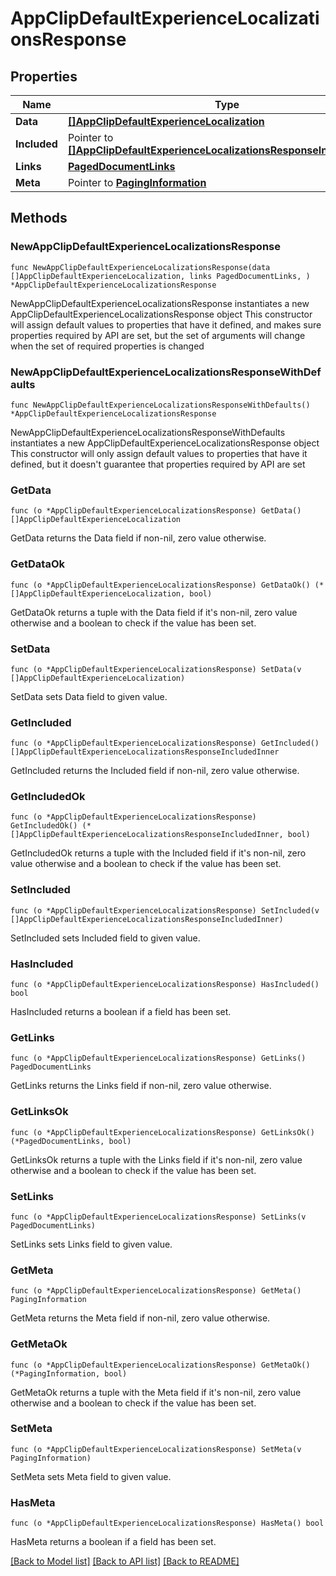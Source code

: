 # AppClipDefaultExperienceLocalizationsResponse

## Properties

Name | Type | Description | Notes
------------ | ------------- | ------------- | -------------
**Data** | [**[]AppClipDefaultExperienceLocalization**](AppClipDefaultExperienceLocalization.md) |  | 
**Included** | Pointer to [**[]AppClipDefaultExperienceLocalizationsResponseIncludedInner**](AppClipDefaultExperienceLocalizationsResponseIncludedInner.md) |  | [optional] 
**Links** | [**PagedDocumentLinks**](PagedDocumentLinks.md) |  | 
**Meta** | Pointer to [**PagingInformation**](PagingInformation.md) |  | [optional] 

## Methods

### NewAppClipDefaultExperienceLocalizationsResponse

`func NewAppClipDefaultExperienceLocalizationsResponse(data []AppClipDefaultExperienceLocalization, links PagedDocumentLinks, ) *AppClipDefaultExperienceLocalizationsResponse`

NewAppClipDefaultExperienceLocalizationsResponse instantiates a new AppClipDefaultExperienceLocalizationsResponse object
This constructor will assign default values to properties that have it defined,
and makes sure properties required by API are set, but the set of arguments
will change when the set of required properties is changed

### NewAppClipDefaultExperienceLocalizationsResponseWithDefaults

`func NewAppClipDefaultExperienceLocalizationsResponseWithDefaults() *AppClipDefaultExperienceLocalizationsResponse`

NewAppClipDefaultExperienceLocalizationsResponseWithDefaults instantiates a new AppClipDefaultExperienceLocalizationsResponse object
This constructor will only assign default values to properties that have it defined,
but it doesn't guarantee that properties required by API are set

### GetData

`func (o *AppClipDefaultExperienceLocalizationsResponse) GetData() []AppClipDefaultExperienceLocalization`

GetData returns the Data field if non-nil, zero value otherwise.

### GetDataOk

`func (o *AppClipDefaultExperienceLocalizationsResponse) GetDataOk() (*[]AppClipDefaultExperienceLocalization, bool)`

GetDataOk returns a tuple with the Data field if it's non-nil, zero value otherwise
and a boolean to check if the value has been set.

### SetData

`func (o *AppClipDefaultExperienceLocalizationsResponse) SetData(v []AppClipDefaultExperienceLocalization)`

SetData sets Data field to given value.


### GetIncluded

`func (o *AppClipDefaultExperienceLocalizationsResponse) GetIncluded() []AppClipDefaultExperienceLocalizationsResponseIncludedInner`

GetIncluded returns the Included field if non-nil, zero value otherwise.

### GetIncludedOk

`func (o *AppClipDefaultExperienceLocalizationsResponse) GetIncludedOk() (*[]AppClipDefaultExperienceLocalizationsResponseIncludedInner, bool)`

GetIncludedOk returns a tuple with the Included field if it's non-nil, zero value otherwise
and a boolean to check if the value has been set.

### SetIncluded

`func (o *AppClipDefaultExperienceLocalizationsResponse) SetIncluded(v []AppClipDefaultExperienceLocalizationsResponseIncludedInner)`

SetIncluded sets Included field to given value.

### HasIncluded

`func (o *AppClipDefaultExperienceLocalizationsResponse) HasIncluded() bool`

HasIncluded returns a boolean if a field has been set.

### GetLinks

`func (o *AppClipDefaultExperienceLocalizationsResponse) GetLinks() PagedDocumentLinks`

GetLinks returns the Links field if non-nil, zero value otherwise.

### GetLinksOk

`func (o *AppClipDefaultExperienceLocalizationsResponse) GetLinksOk() (*PagedDocumentLinks, bool)`

GetLinksOk returns a tuple with the Links field if it's non-nil, zero value otherwise
and a boolean to check if the value has been set.

### SetLinks

`func (o *AppClipDefaultExperienceLocalizationsResponse) SetLinks(v PagedDocumentLinks)`

SetLinks sets Links field to given value.


### GetMeta

`func (o *AppClipDefaultExperienceLocalizationsResponse) GetMeta() PagingInformation`

GetMeta returns the Meta field if non-nil, zero value otherwise.

### GetMetaOk

`func (o *AppClipDefaultExperienceLocalizationsResponse) GetMetaOk() (*PagingInformation, bool)`

GetMetaOk returns a tuple with the Meta field if it's non-nil, zero value otherwise
and a boolean to check if the value has been set.

### SetMeta

`func (o *AppClipDefaultExperienceLocalizationsResponse) SetMeta(v PagingInformation)`

SetMeta sets Meta field to given value.

### HasMeta

`func (o *AppClipDefaultExperienceLocalizationsResponse) HasMeta() bool`

HasMeta returns a boolean if a field has been set.


[[Back to Model list]](../README.md#documentation-for-models) [[Back to API list]](../README.md#documentation-for-api-endpoints) [[Back to README]](../README.md)


